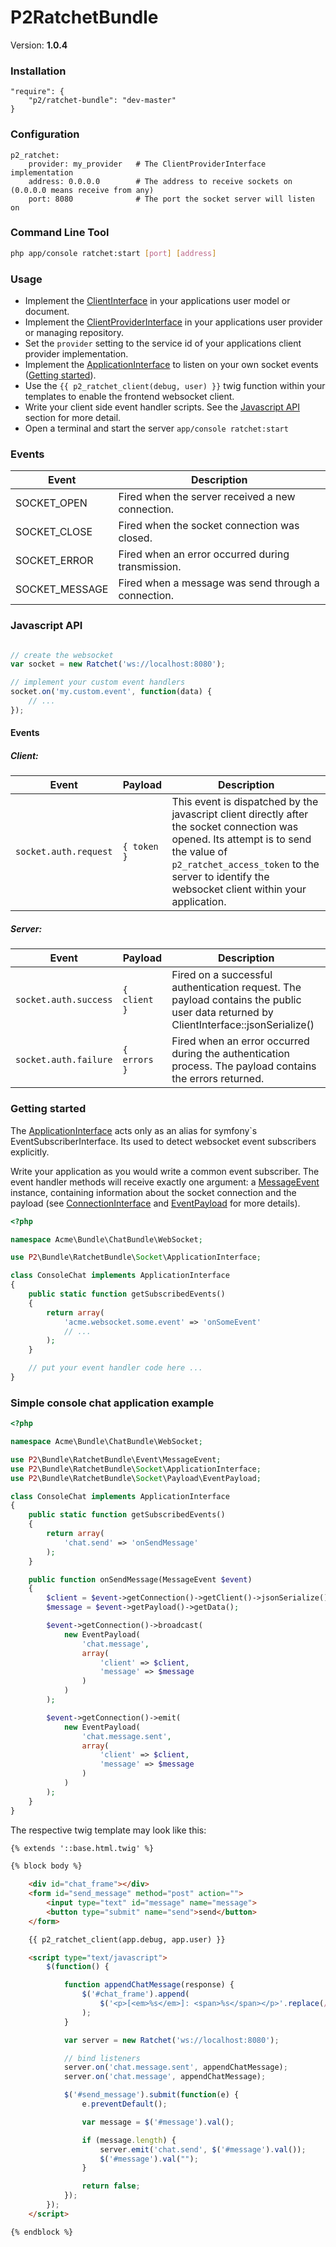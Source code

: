 P2RatchetBundle
===============

Version: **1.0.4**


### Installation

    "require": {
        "p2/ratchet-bundle": "dev-master"
    }


### Configuration

    p2_ratchet:
        provider: my_provider   # The ClientProviderInterface implementation
        address: 0.0.0.0        # The address to receive sockets on (0.0.0.0 means receive from any)
        port: 8080              # The port the socket server will listen on

### Command Line Tool

```bash
php app/console ratchet:start [port] [address]
```

### Usage

* Implement the [ClientInterface](Socket/ClientInterface.php) in your applications user model or document.
* Implement the [ClientProviderInterface](Socket/ClientProviderInterface.php) in your applications user provider or managing repository.
* Set the `provider` setting to the service id of your applications client provider implementation.
* Implement the [ApplicationInterface](Socket/ApplicationInterface) to listen on your own socket events ([Getting started](#getting-started)).
* Use the `{{ p2_ratchet_client(debug, user) }}` twig function within your templates to enable the frontend websocket client.
* Write your client side event handler scripts. See the [Javascript API](#javascript-api) section for more detail.
* Open a terminal and start the server `app/console ratchet:start`


### Events

| Event          | Description                                          |
|----------------|----------------------------------------------------- |
| SOCKET_OPEN    | Fired when the server received a new connection.     |
| SOCKET_CLOSE   | Fired when the socket connection was closed.         |
| SOCKET_ERROR   | Fired when an error occurred during transmission.    |
| SOCKET_MESSAGE | Fired when a message was send through a connection.  |


### Javascript API

```javascript

// create the websocket
var socket = new Ratchet('ws://localhost:8080');

// implement your custom event handlers
socket.on('my.custom.event', function(data) {
    // ...
});

```

#### Events

##### Client:
| Event                 | Payload            | Description           |
| --------------------- | ------------------ | ----------------------|
| `socket.auth.request` | `{ token }`        | This event is dispatched by the javascript client directly after the socket connection was opened. Its attempt is to send the value of `p2_ratchet_access_token` to the server to identify the websocket client within your application. |

##### Server:
| Event                 | Payload            | Description           |
| --------------------- | ------------------ | ----------------------|
| `socket.auth.success` | `{ client }`       | Fired on a successful authentication request. The payload contains the public user data returned by ClientInterface::jsonSerialize() |
| `socket.auth.failure` | `{ errors }`       | Fired when an error occurred during the authentication process. The payload contains the errors returned. |


### Getting started
The [ApplicationInterface](Socket/ApplicationInterface) acts only as an alias for symfony`s EventSubscriberInterface. Its used to detect websocket event subscribers explicitly.

Write your application as you would write a common event subscriber. The event handler methods will receive exactly one argument: a [MessageEvent](Socket/Event/MessageEvent) instance, containing information about the socket connection and the payload (see [ConnectionInterface](Socket/Connection/ConnectionInterface) and [EventPayload](Socket/Payload/EventPayload) for more details).

```php
<?php

namespace Acme\Bundle\ChatBundle\WebSocket;

use P2\Bundle\RatchetBundle\Socket\ApplicationInterface;

class ConsoleChat implements ApplicationInterface
{
    public static function getSubscribedEvents()
    {
        return array(
            'acme.websocket.some.event' => 'onSomeEvent'
            // ...
        );
    }

    // put your event handler code here ...
}

```


### Simple console chat application example

```php
<?php

namespace Acme\Bundle\ChatBundle\WebSocket;

use P2\Bundle\RatchetBundle\Event\MessageEvent;
use P2\Bundle\RatchetBundle\Socket\ApplicationInterface;
use P2\Bundle\RatchetBundle\Socket\Payload\EventPayload;

class ConsoleChat implements ApplicationInterface
{
    public static function getSubscribedEvents()
    {
        return array(
            'chat.send' => 'onSendMessage'
        );
    }

    public function onSendMessage(MessageEvent $event)
    {
        $client = $event->getConnection()->getClient()->jsonSerialize();
        $message = $event->getPayload()->getData();

        $event->getConnection()->broadcast(
            new EventPayload(
                'chat.message',
                array(
                    'client' => $client,
                    'message' => $message
                )
            )
        );

        $event->getConnection()->emit(
            new EventPayload(
                'chat.message.sent',
                array(
                    'client' => $client,
                    'message' => $message
                )
            )
        );
    }
}

```

The respective twig template may look like this:
```html
{% extends '::base.html.twig' %}

{% block body %}

    <div id="chat_frame"></div>
    <form id="send_message" method="post" action="">
        <input type="text" id="message" name="message">
        <button type="submit" name="send">send</button>
    </form>

    {{ p2_ratchet_client(app.debug, app.user) }}

    <script type="text/javascript">
        $(function() {

            function appendChatMessage(response) {
                $('#chat_frame').append(
                    $('<p>[<em>%s</em>]: <span>%s</span></p>'.replace(/%s/g,[ response.client.username, response.message ]))
                );
            }

            var server = new Ratchet('ws://localhost:8080');

            // bind listeners
            server.on('chat.message.sent', appendChatMessage);
            server.on('chat.message', appendChatMessage);

            $('#send_message').submit(function(e) {
                e.preventDefault();

                var message = $('#message').val();

                if (message.length) {
                    server.emit('chat.send', $('#message').val());
                    $('#message').val("");
                }

                return false;
            });
        });
    </script>

{% endblock %}

```
